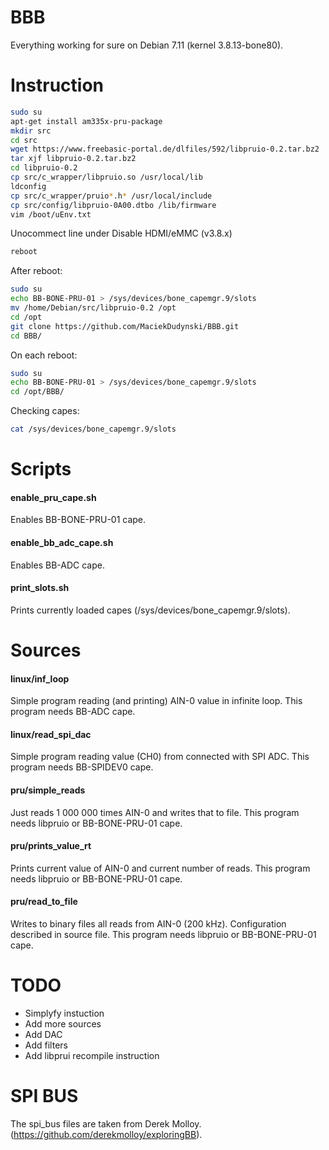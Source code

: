 # BBB

Everything working for sure on Debian 7.11 (kernel 3.8.13-bone80).

# Instruction

```bash
sudo su
apt-get install am335x-pru-package
mkdir src
cd src
wget https://www.freebasic-portal.de/dlfiles/592/libpruio-0.2.tar.bz2
tar xjf libpruio-0.2.tar.bz2
cd libpruio-0.2
cp src/c_wrapper/libpruio.so /usr/local/lib
ldconfig
cp src/c_wrapper/pruio*.h* /usr/local/include
cp src/config/libpruio-0A00.dtbo /lib/firmware
vim /boot/uEnv.txt
```
Unocommect line under
Disable HDMI/eMMC (v3.8.x)
```bash
reboot
```
After reboot:
```bash
sudo su
echo BB-BONE-PRU-01 > /sys/devices/bone_capemgr.9/slots
mv /home/Debian/src/libpruio-0.2 /opt
cd /opt
git clone https://github.com/MaciekDudynski/BBB.git
cd BBB/
```
On each reboot:
```bash
sudo su
echo BB-BONE-PRU-01 > /sys/devices/bone_capemgr.9/slots
cd /opt/BBB/
```
Checking capes:
```bash
cat /sys/devices/bone_capemgr.9/slots
```

# Scripts

#### enable_pru_cape.sh
Enables BB-BONE-PRU-01 cape.
#### enable_bb_adc_cape.sh
Enables BB-ADC cape.
#### print_slots.sh
Prints currently loaded capes (/sys/devices/bone_capemgr.9/slots).

# Sources

#### linux/inf_loop
Simple program reading (and printing) AIN-0 value in infinite loop.
This program needs BB-ADC cape.
#### linux/read_spi_dac
Simple program reading value (CH0) from connected with SPI ADC.
This program needs BB-SPIDEV0 cape.

#### pru/simple_reads
Just reads 1 000 000 times AIN-0 and writes that to file.
This program needs libpruio or BB-BONE-PRU-01 cape.
#### pru/prints_value_rt
Prints current value of AIN-0 and current number of reads.
This program needs libpruio or BB-BONE-PRU-01 cape.
#### pru/read_to_file
Writes to binary files all reads from AIN-0 (200 kHz). Configuration described in source file.
This program needs libpruio or BB-BONE-PRU-01 cape.

# TODO

- Simplyfy instuction
- Add more sources
- Add DAC
- Add filters
- Add libprui recompile instruction

# SPI BUS

The spi_bus files are taken from Derek Molloy. (https://github.com/derekmolloy/exploringBB).
